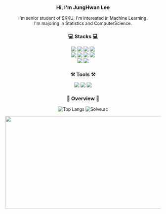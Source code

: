 
<div align='center'>
  
### Hi, I'm JungHwan Lee
I'm senior student of SKKU, I'm interested in Machine Learning.
<br>
I'm majoring in Statistics and ComputerScience.

### 💻 Stacks 💻
<img src="https://img.shields.io/badge/Python-3776AB?style=flat&logo=Python&logoColor=white" />
<img src="https://img.shields.io/badge/sklearn-F7931E?style=flat&logo=scikitlearn&logoColor=white" />
<img src="https://img.shields.io/badge/PyTorch-EE4C2C?style=flat&logo=PyTorch&logoColor=white" />
<img src="https://img.shields.io/badge/TensorFlow-FF6F00?style=flat&logo=TensorFlow&logoColor=white" />
<br>
<img src="https://img.shields.io/badge/FastAPI-005571?style=flat&logo=fastapi&logoColor=FFFFFF"/>
<img src="https://img.shields.io/badge/mysql-4479A1.svg?style=flat&logo=mysql&logoColor=FFFFFF">
<img src="https://img.shields.io/badge/NodeJS-339933?style=flat&logo=Node.js&logoColor=FFFFFF"/>
<img src="https://img.shields.io/badge/MongoDB-47A248?style=flat&logo=mongodb&logoColor=FFFFFF"/>
<br>
<img src="https://img.shields.io/badge/C-A8B9CC?style=flat&logo=C&logoColor=FFFFFF"/>
<img src="https://img.shields.io/badge/Java-007396.svg?&style=flat&logo=Java&logoColor=white"/>


### ⚒️ Tools ⚒️

<img src="https://img.shields.io/badge/Visual%20Studio%20Code-007ACC?style=flat&logo=Visual%20Studio%20Code&logoColor=FFFFFF"/>
<img src="https://img.shields.io/badge/Jupyter-F37626?style=flat&logo=Jupyter&logoColor=white" />
<img src="https://img.shields.io/badge/GitHub-181717?style=flat&logo=GitHub&logoColor=white" />

### 📌 Overview 📌

![Top Langs](https://github-readme-stats.vercel.app/api/top-langs/?username=ljh4770&layout=compact&theme=tokyonight)
![Solve.ac](http://mazassumnida.wtf/api/v2/generate_badge?boj=ljh4770)
</div>
<div align="center">
  <a href="https://www.gitanimals.org/en_US?utm_medium=image&utm_source=ljh4770&utm_content=farm">
  <img
    src="https://render.gitanimals.org/farms/ljh4770"
    width="600"
    height="300"
  />
  </a>
</div>
